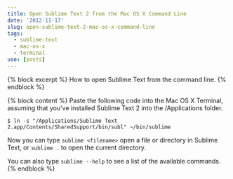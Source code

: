 ```yaml
---
title: Open Sublime Text 2 from the Mac OS X Command Line
date: '2012-11-17'
slug: open-sublime-text-2-mac-os-x-command-line
tags:
  - sublime-text
  - mac-os-x
  - terminal
use: [posts]
---
```

{% block excerpt %}
How to open Sublime Text from the command line.
{% endblock %}

{% block content %}
Paste the following code into the Mac OS X Terminal, assuming that you've installed Sublime Text 2 into the /Applications folder.

```language-bash
$ ln -s "/Applications/Sublime Text 2.app/Contents/SharedSupport/bin/subl" ~/bin/sublime
```

Now you can type `sublime <filename>` open a file or directory in Sublime Text, or `sublime .` to open the current directory.

You can also type `sublime --help` to see a list of the available commands.
{% endblock %}

